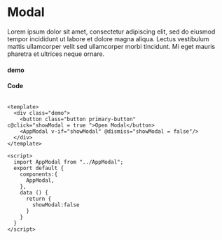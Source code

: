 # Modal

Lorem ipsum dolor sit amet, consectetur adipiscing elit, sed do eiusmod tempor incididunt ut labore et dolore magna
aliqua. Lectus vestibulum mattis ullamcorper velit sed ullamcorper morbi tincidunt. Mi eget mauris pharetra et ultrices
neque ornare.

#### demo

<Demo-AppModel />

#### Code

```vue

<template>
  <div class="demo">
    <button class="button primary-button" 
c@click="showModal = true ">Open Modal</button>
    <AppModal v-if="showModal" @dismiss="showModal = false"/>
  </div>
</template>

<script>
  import AppModal from "../AppModal";
  export default {
    components:{
      AppModal,
    },
    data () {
      return {
        showModal:false
      }
    }
  }
</script>


```